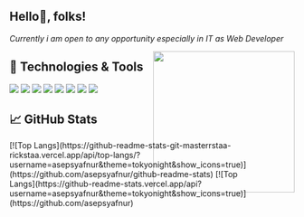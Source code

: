 <h2>Hello👋, folks!</h2>
<p><em>Currently i am open to any opportunity especially in IT as Web Developer</em></p>
<img align="right" src="https://c.tenor.com/GfSX-u7VGM4AAAAC/coding.gif" width="250px" />

## 🔧 Technologies & Tools
![](https://img.shields.io/badge/Editor-Visual_Studio_Code-blue?style=flat&logo=visual-studio-code&logoColor=white)
![](https://img.shields.io/badge/PHP-8.0-informational?style=flat&logo=php&logoColor=white&color=777bb4)
![](https://img.shields.io/badge/JavaScript-ES6-yellow?style=flat&logo=javascript&logoColor=white)
![](https://img.shields.io/badge/React-17.0.2-blue?style=flat&logo=react&logoColor=white)
![](https://img.shields.io/badge/Angular-12-red?style=flat&logo=angular&logoColor=white)
![](https://img.shields.io/badge/Laravel-10.x-red?style=flat&logo=laravel&logoColor=white)
![](https://img.shields.io/badge/MySQL-8.0-blue?style=flat&logo=mysql&logoColor=white)
![](https://img.shields.io/badge/PostgreSQL-14-blue?style=flat&logo=postgresql&logoColor=white)

## &#x1f4c8; GitHub Stats
<div style="display:flex;align-items:center;">
[![Top Langs](https://github-readme-stats-git-masterrstaa-rickstaa.vercel.app/api/top-langs/?username=asepsyafnur&theme=tokyonight&show_icons=true)](https://github.com/asepsyafnur/github-readme-stats)
[![Top Langs](https://github-readme-stats.vercel.app/api?username=asepsyafnur&theme=tokyonight&show_icons=true)](https://github.com/asepsyafnur)
</div>



<!--
**asepsyafnur/asepsyafnur** is a ✨ _special_ ✨ repository because its `README.md` (this file) appears on your GitHub profile.

Here are some ideas to get you started:

- 🔭 I’m currently working on ...
- 🌱 I’m currently learning ...
- 👯 I’m looking to collaborate on ...
- 🤔 I’m looking for help with ...
- 💬 Ask me about ...
- 📫 How to reach me: ...
- 😄 Pronouns: ...
- ⚡ Fun fact: ...
-->

